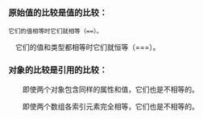 ### 原始值的比较是值的比较：
    它们的值相等时它们就相等（==）。
  　它们的值和类型都相等时它们就恒等（===）。
### 对象的比较是引用的比较：
　　即使两个对象包含同样的属性和值，它们也是不相等的。

　　即使两个数组各索引元素完全相等，它们也是不相等的。
